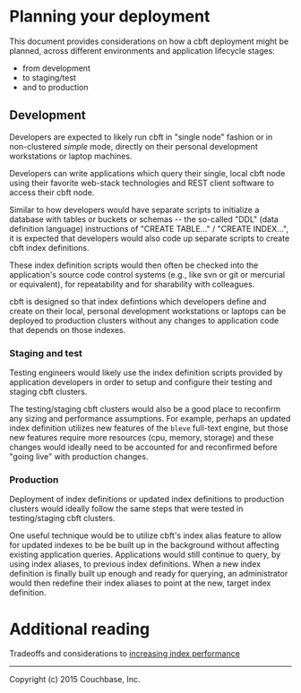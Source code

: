 # Planning your deployment

This document provides considerations on how a cbft deployment might
be planned, across different environments and application lifecycle
stages:

- from development
- to staging/test
- and to production

## Development

Developers are expected to likely run cbft in "single node" fashion or
in non-clustered _simple_ mode, directly on their personal development
workstations or laptop machines.

Developers can write applications which query their single, local cbft
node using their favorite web-stack technologies and REST client
software to access their cbft node.

Similar to how developers would have separate scripts to initialize a
database with tables or buckets or schemas -- the so-called "DDL"
(data definition language) instructions of "CREATE TABLE..." / "CREATE
INDEX...", it is expected that developers would also code up separate
scripts to create cbft index definitions.

These index definition scripts would then often be checked into the
application's source code control systems (e.g., like svn or git or
mercurial or equivalent), for repeatability and for sharability with
colleagues.

cbft is designed so that index defintions which developers define and
create on their local, personal development workstations or laptops
can be deployed to production clusters without any changes to
application code that depends on those indexes.

### Staging and test

Testing engineers would likely use the index definition scripts
provided by application developers in order to setup and configure
their testing and staging cbft clusters.

The testing/staging cbft clusters would also be a good place to
reconfirm any sizing and performance assumptions.  For example,
perhaps an updated index definition utilizes new features of the
```bleve``` full-text engine, but those new features require more
resources (cpu, memory, storage) and these changes would ideally need
to be accounted for and reconfirmed before "going live" with
production changes.

### Production

Deployment of index definitions or updated index definitions to
production clusters would ideally follow the same steps that were
tested in testing/staging cbft clusters.

One useful technique would be to utilize cbft's index alias feature to
allow for updated indexes to be be built up in the background without
affecting existing application queries.  Applications would still
continue to query, by using index aliases, to previous index
definitions.  When a new index definition is finally built up enough
and ready for querying, an administrator would then redefine their
index aliases to point at the new, target index definition.

# Additional reading

Tradeoffs and considerations to [increasing index
performance](../dev-guide/performance)

---

Copyright (c) 2015 Couchbase, Inc.
